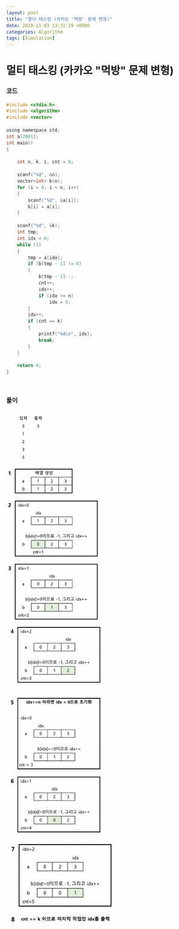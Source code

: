 ```yaml
---
layout: post
title: "멀티 태스킹 (카카오 '먹방' 문제 변형)"
date: 2020-11-03 13:31:29 +0900
categories: Algorithm
tags: [Simulation]
---
```


# 멀티 태스킹 (카카오 "먹방" 문제 변형)

### 코드

```c
#include <stdio.h>
#include <algorithm>
#include <vector>

using namespace std;
int a[2001];
int main()
{

    int n, k, i, cnt = 0;

    scanf("%d", &n);
    vector<int> b(n);
    for (i = 0; i < n; i++)
    {
        scanf("%d", &a[i]);
        b[i] = a[i];
    }

    scanf("%d", &k);
    int tmp;
    int idx = 0;
    while (1)
    {
        tmp = a[idx];
        if (b[tmp - 1] != 0)
        {
            b[tmp - 1]--;
            cnt++;
            idx++;
            if (idx >= n)
                idx = 0;
        }
        idx++;
        if (cnt == k)
        {
            printf("%d\n", idx);
            break;
        }
    }

    return 0;
}

```

<br/>

### 풀이

<img src="/assets/images/46-1.png" style="zoom:55%;"  />
<img src="/assets/images/46-2.png" style="zoom:55%;"  />
<img src="/assets/images/46-3.png" style="zoom:55%;"  />
